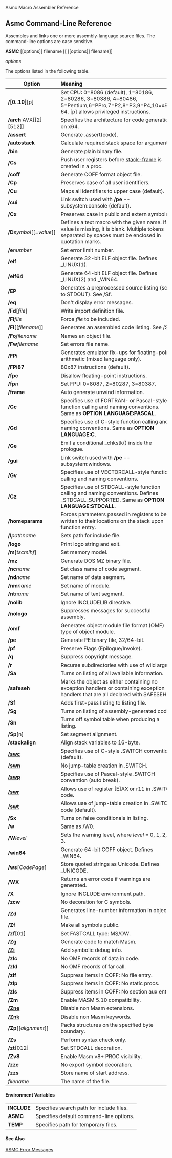 Asmc Macro Assembler Reference

## Asmc Command-Line Reference

Assembles and links one or more assembly-language source files. The command-line options are case sensitive.

**ASMC** [[options]] filename [[ [[options]] filename]]

_options_

The options listed in the following table.

| Option | Meaning |
| ------ |:------- |
| **/[0..10]**[p] | Set CPU: 0=8086 (default), 1=80186, 2=80286, 3=80386, 4=80486, 5=Pentium,6=PPro,7=P2,8=P3,9=P4,10=x86-64\. [p] allows privileged instructions. |
| **/arch**:AVX[[2][512]] | Specifies the architecture for code generation on x64.  |
| [**/assert**](../directive/dot_assert.md) | Generate .assert(code). |
| **/autostack** | Calculate required stack space for arguments. |
| **/bin** | Generate plain binary file. |
| **/Cs** | Push user registers before [stack-frame](../directive/opt_cstack.md) is created in a proc. |
| **/coff** | Generate COFF format object file. |
| **/Cp** | Preserves case of all user identifiers. |
| **/Cu** | Maps all identifiers to upper case (default). |
| **/cui** | Link switch used with **/pe** -- subsystem:console (default). |
| **/Cx** | Preserves case in public and extern symbols. |
| **/D**_symbol_[[=_value_]] | Defines a text macro with the given name. If value is missing, it is blank. Multiple tokens separated by spaces must be enclosed in quotation marks. |
| **/e**_number_ | Set error limit number. |
| **/elf** | Generate 32-bit ELF object file. Defines _LINUX(1). |
| **/elf64** | Generate 64-bit ELF object file. Defines _LINUX(2) and _WIN64. |
| **/EP** | Generates a preprocessed source listing (sent to STDOUT). See /Sf. |
| **/eq** | Don't display error messages. |
| **/Fd**[_file_] | Write import definition file. |
| **/Fi**_file_ | Force _file_ to be included. |
| **/Fl**[[_filename_]] | Generates an assembled code listing. See /Sf. |
| **/Fo**_filename_ | Names an object file. |
| **/Fw**_filename_ | Set errors file name. |
| **/FPi** | Generates emulator fix-ups for floating-point arithmetic (mixed language only). |
| **/FPi87** | 80x87 instructions (default). |
| **/fpc** | Disallow floating-point instructions. |
| **/fp**_n_ | Set FPU: 0=8087, 2=80287, 3=80387. |
| **/frame** | Auto generate unwind information. |
| **/Gc** | Specifies use of FORTRAN- or Pascal-style function calling and naming conventions. Same as **OPTION LANGUAGE:PASCAL**. |
| **/Gd** | Specifies use of C-style function calling and naming conventions. Same as **OPTION LANGUAGE:C**. |
| **/Ge** | Emit a conditional _chkstk() inside the prologue. |
| **/gui** | Link switch used with **/pe** -- subsystem:windows. |
| **/Gv** | Specifies use of VECTORCALL-style function calling and naming conventions. |
| **/Gz** | Specifies use of STDCALL-style function calling and naming conventions. Defines _STDCALL_SUPPORTED. Same as **OPTION LANGUAGE:STDCALL**. |
| **/homeparams** | Forces parameters passed in registers to be written to their locations on the stack upon function entry. |
| **/I**_pathname_ | Sets path for include file. |
| **/logo** | Print logo string and exit. |
| **/m**[_tscmlhf_] | Set memory model. |
| **/mz** | Generate DOS MZ binary file. |
| **/nc**_name_ | Set class name of code segment. |
| **/nd**_name_ | Set name of data segment. |
| **/nm**_name_ | Set name of module. |
| **/nt**_name_ | Set name of text segment. |
| **/nolib** | Ignore INCLUDELIB directive. |
| **/nologo** | Suppresses messages for successful assembly. |
| **/omf** | Generates object module file format (OMF) type of object module. |
| **/pe** | Generate PE binary file, 32/64-bit. |
| **/pf** | Preserve Flags (Epilogue/Invoke). |
| **/q** | Suppress copyright message. |
| **/r** | Recurse subdirectories with use of wild args. |
| **/Sa** | Turns on listing of all available information. |
| **/safeseh** | Marks the object as either containing no exception handlers or containing exception handlers that are all declared with SAFESEH. |
| **/Sf** | Adds first-pass listing to listing file. |
| **/Sg** | Turns on listing of assembly-generated code. |
| **/Sn** | Turns off symbol table when producing a listing. |
| **/Sp**[n] | Set segment alignment. |
| **/stackalign** | Align stack variables to 16-byte. |
| [**/swc**](../directive/dot_switch.md) | Specifies use of C-style .SWITCH convention (default). |
| [**/swn**](../directive/dot_switch.md) | No jump-table creation in .SWITCH. |
| [**/swp**](../directive/dot_switch.md) | Specifies use of Pascal-style .SWITCH convention (auto break). |
| [**/swr**](../directive/dot_switch.md) | Allows use of register [E]AX or r11 in .SWITCH code. |
| [**/swt**](../directive/dot_switch.md) | Allows use of jump-table creation in .SWITCH code (default). |
| **/Sx** | Turns on false conditionals in listing. |
| **/w** | Same as /W0. |
| **/W**_level_ | Sets the warning level, where _level_ = 0, 1, 2, or 3.|
| **/win64** | Generate 64-bit COFF object. Defines _WIN64. |
| [**/ws**](../directive/opt_wstring.md)[_CodePage_] | Store quoted strings as Unicode. Defines _UNICODE. |
| **/WX** | Returns an error code if warnings are generated. |
| **/X** | Ignore INCLUDE environment path. |
| **/zcw** | No decoration for C symbols. |
| **/Zd** | Generates line-number information in object file. |
| **/Zf** | Make all symbols public. |
| **/zf**[01] | Set FASTCALL type: MS/OW. |
| **/Zg** | Generate code to match Masm. |
| [**/Zi**](Zi.md) | Add symbolic debug info. |
| **/zlc** | No OMF records of data in code. |
| **/zld** | No OMF records of far call. |
| **/zlf** | Suppress items in COFF: No file entry. |
| **/zlp** | Suppress items in COFF: No static procs. |
| **/zls** | Suppress items in COFF: No section aux entry. |
| **/Zm** | Enable MASM 5.10 compatibility. |
| [**/Zne**](Zne.md) | Disable non Masm extensions. |
| [**/Znk**](Znk.md) | Disable non Masm keywords. |
| **/Zp**[[_alignment_]] | Packs structures on the specified byte boundary. |
| **/Zs** | Perform syntax check only. |
| **/zt**[012] | Set STDCALL decoration. |
| **/Zv8** | Enable Masm v8+ PROC visibility. |
| **/zze** | No export symbol decoration. |
| **/zzs** | Store name of start address. |
| _filename_ | The name of the file. |

#### Environment Variables

| | |
| -------- |:------- |
| **INCLUDE** | Specifies search path for include files. |
| **ASMC** | Specifies default command-line options. |
| **TEMP** | Specifies path for temporary files. |

#### See Also

[ASMC Error Messages](../error/readme.md)
